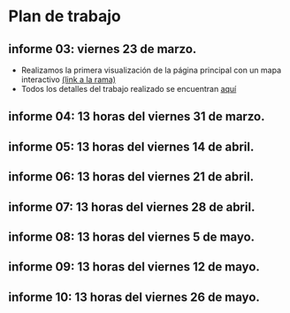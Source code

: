 # Plan de trabajo
## informe 03: viernes 23 de marzo.
+ Realizamos la primera visualización de la página principal con un mapa interactivo [(link a la rama)](https://github.com/andresaris1/ppi_01/tree/holaBiciMaps)
+ Todos los detalles del trabajo realizado se encuentran [aquí](https://github.com/andresaris1/ppi_01/blob/holaBiciMaps/README.md)
## informe 04: 13 horas del viernes 31 de marzo.


## informe 05: 13 horas del viernes 14 de abril.


## informe 06: 13 horas del viernes 21 de abril.


## informe 07: 13 horas del viernes 28 de abril.


## informe 08: 13 horas del viernes 5 de mayo.


## informe 09: 13 horas del viernes 12 de mayo.


## informe 10: 13 horas del viernes 26 de mayo.

